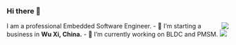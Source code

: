 ### Hi there 👋
<img align="right" src="https://github-readme-stats.vercel.app/api?username=luck4ever&show_icons=true&count_private=true" />
I am a professional Embedded Software Engineer.
- 🔭 I’m starting a business in <b>Wu Xi, China.</b>
- 🌱 I’m currently working on BLDC and PMSM.
<img src="https://github-readme-stats.vercel.app/api/top-langs/?username=luck4ever&layout=compact" />
